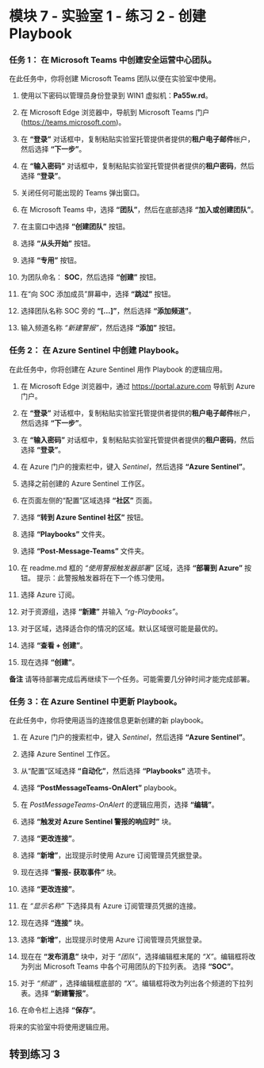 ﻿# 模块 7 - 实验室 1 - 练习 2 - 创建 Playbook

### 任务 1： 在 Microsoft Teams 中创建安全运营中心团队。

在此任务中，你将创建 Microsoft Teams 团队以便在实验室中使用。

1. 使用以下密码以管理员身份登录到 WIN1 虚拟机：**Pa55w.rd**。  

2. 在 Microsoft Edge 浏览器中，导航到 Microsoft Teams 门户 (https://teams.microsoft.com)。

3. 在 **“登录”** 对话框中，复制粘贴实验室托管提供者提供的**租户电子邮件**帐户，然后选择 **“下一步”**。

4. 在 **“输入密码”** 对话框中，复制粘贴实验室托管提供者提供的**租户密码**，然后选择 **“登录”**。

5. 关闭任何可能出现的 Teams 弹出窗口。

6. 在 Microsoft Teams 中，选择 **“团队”**，然后在底部选择 **“加入或创建团队”**。

7. 在主窗口中选择 **“创建团队”** 按钮。

8. 选择 **“从头开始”** 按钮。

9. 选择 **“专用”** 按钮。

10. 为团队命名： **SOC**，然后选择 **“创建”** 按钮。

11. 在“向 SOC 添加成员”屏幕中，选择 **“跳过”** 按钮。 

12. 选择团队名称 SOC 旁的 **“[...]”**，然后选择 **“添加频道”**。

13. 输入频道名称 *“新建警报”*，然后选择 **“添加”** 按钮。

### 任务 2： 在 Azure Sentinel 中创建 Playbook。

在此任务中，你将创建在 Azure Sentinel 用作 Playbook 的逻辑应用。

1. 在 Microsoft Edge 浏览器中，通过 https://portal.azure.com 导航到 Azure 门户。

2. 在 **“登录”** 对话框中，复制粘贴实验室托管提供者提供的**租户电子邮件**帐户，然后选择 **“下一步”**。

3. 在 **“输入密码”** 对话框中，复制粘贴实验室托管提供者提供的**租户密码**，然后选择 **“登录”**。

4. 在 Azure 门户的搜索栏中，键入 *Sentinel*，然后选择 **“Azure Sentinel”**。

5. 选择之前创建的 Azure Sentinel 工作区。

6. 在页面左侧的“配置”区域选择 **“社区”** 页面。

7. 选择 **“转到 Azure Sentinel 社区”** 按钮。

8. 选择 **“Playbooks”** 文件夹。

9. 选择 **“Post-Message-Teams”** 文件夹。

10. 在 readme.md 框的 *“使用警报触发器部署”* 区域，选择 **“部署到 Azure”** 按钮。  提示：此警报触发器将在下一个练习使用。

11. 选择 Azure 订阅。

12. 对于资源组，选择 **“新建”** 并输入 *“rg-Playbooks”*。

13. 对于区域，选择适合你的情况的区域。默认区域很可能是最优的。

14. 选择 **“查看 + 创建”**。

15. 现在选择 **“创建”**。

**备注** 请等待部署完成后再继续下一个任务。可能需要几分钟时间才能完成部署。

### 任务 3：在 Azure Sentinel 中更新 Playbook。

在此任务中，你将使用适当的连接信息更新创建的新 playbook。

1. 在 Azure 门户的搜索栏中，键入 *Sentinel*，然后选择 **“Azure Sentinel”**。

2. 选择 Azure Sentinel 工作区。

3. 从“配置”区域选择 **“自动化”**，然后选择 **“Playbooks”** 选项卡。

4. 选择 **“PostMessageTeams-OnAlert”** playbook。

5. 在 *PostMessageTeams-OnAlert* 的逻辑应用页，选择 **“编辑”**。

6. 选择 **“触发对 Azure Sentinel 警报的响应时”** 块。

7. 选择 **“更改连接”**。

8. 选择 **“新增”**，出现提示时使用 Azure 订阅管理员凭据登录。

9. 现在选择 **“警报- 获取事件”** 块。

10. 选择 **“更改连接”**。

11. 在 *“显示名称”* 下选择具有 Azure 订阅管理员凭据的连接。

12. 现在选择 **“连接”** 块。

13. 选择 **“新增”**，出现提示时使用 Azure 订阅管理员凭据登录。

14. 现在在 **“发布消息”** 块中，对于 *“团队”*，选择编辑框末尾的 *“X”*。编辑框将改为列出 Microsoft Teams 中各个可用团队的下拉列表。  选择 **“SOC”**。

15. 对于 *“频道”* ，选择编辑框底部的 *“X”*。编辑框将改为列出各个频道的下拉列表。选择 **“新建警报”**。

16. 在命令栏上选择 **“保存”**。

将来的实验室中将使用逻辑应用。

## 转到练习 3
